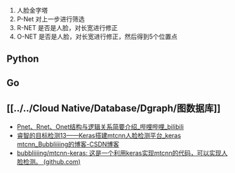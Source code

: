 1. 人脸金字塔 
2. P-Net 对上一步进行筛选
3. R-NET 是否是人脸，对长宽进行修正
4. O-NET 是否是人脸，对长宽进行修正，然后得到5个位置点

## Python

## Go

## [[../../Cloud Native/Database/Dgraph/图数据库]] 
- [Pnet、Rnet、Onet结构与逻辑关系简要介绍_哔哩哔哩_bilibili](https://www.bilibili.com/video/BV1fJ411C7AJ/?p=3&spm_id_from=pageDriver&vd_source=fd4ee36c98545e734618a1ca0e0847e9)
- [睿智的目标检测13——Keras搭建mtcnn人脸检测平台_keras mtcnn_Bubbliiiing的博客-CSDN博客](https://blog.csdn.net/weixin_44791964/article/details/103530206)
- [bubbliiiing/mtcnn-keras: 这是一个利用keras实现mtcnn的代码，可以实现人脸检测。 (github.com)](https://github.com/bubbliiiing/mtcnn-keras)

